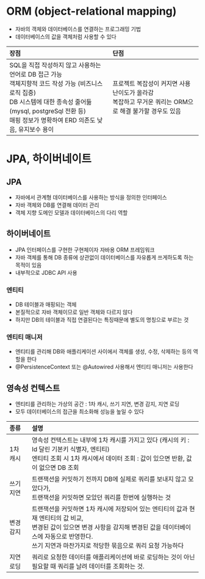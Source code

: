 # ORM (object-relational mapping)
- 자바의 객체와 데이터베이스를 연결하는 프로그래밍 기법
- 데이터베이스의 값을 객체처럼 사용할 수 있다

| 장점                                                                                                                                                    | 단점                                                             |
|:------------------------------------------------------------------------------------------------------------------------------------------------------|:---------------------------------------------------------------|
| SQL을 직접 작성하지 않고 사용하는 언어로 DB 접근 가능<br/>객체지향적 코드 작성 가능 (비즈니스 로직 집중)<br/>DB 시스템에 대한 종속성 줄어듦 (mysql, postgreSql 전환 등)<br/>매핑 정보가 명확하여 ERD 의존도 낮음, 유지보수 용이 | 프로젝트 복잡성이 커지면 사용 난이도가 올라감<br/>복잡하고 무거운 쿼리는 ORM으로 해결 불가할 경우도 있음 |

# JPA, 하이버네이트
## JPA
- 자바에서 관계형 데이터베이스를 사용하는 방식을 정의한 인터페이스
- 자바 객체와 DB를 연결해 데이터 관리
- 객체 지향 도메인 모델과 데이터베이스의 다리 역할
## 하이버네이트
- JPA 인터페이스를 구현한 구현체이자 자바용 ORM 프레임워크
- 자바 객체를 통해 DB 종류에 상관없이 데이터베이스를 자유롭게 쓰게하도록 하는 목적이 있음
- 내부적으로 JDBC API 사용

### 엔티티
- DB 테이블과 매핑되는 객체
- 본질적으로 자바 객체이므로 일반 객체와 다르지 않다
- 하지만 DB의 테이블과 직접 연결된다는 특징때문에 별도의 명칭으로 부르는 것

### 엔티티 매니저
- 엔티티를 관리해 DB와 애플리케이션 사이에서 객체를 생성, 수정, 삭제하는 등의 역할을 한다
- @PersistenceContext 또는 @Autowired 사용해서 엔티티 매니저는 사용한다

## 영속성 컨텍스트
- 엔티티를 관리하는 가상의 공간 : 1차 캐시, 쓰기 지연, 변경 감지, 지연 로딩
- 모두 데이터베이스의 접근을 최소화해 성능을 높일 수 있다

| 종류    | 설명                                                                                                                                       |
|:------|:-----------------------------------------------------------------------------------------------------------------------------------------|
| 1차 캐시 | 영속성 컨텍스트는 내부에 1차 캐시를 가지고 있다 (캐시의 키 : Id 달린 기본키 식별자, 엔티티)<br/>엔티티 조회 시 1차 캐시에서 데이터 조회 : 값이 있으면 반환, 값이 없으면 DB 조회                           |
| 쓰기 지연 | 트랜잭션을 커밋하기 전까지 DB에 실제로 쿼리를 보내지 않고 모았다가,<br/>트랜잭션을 커밋하면 모았던 쿼리를 한번에 실행하는 것                                                                |
| 변경 감지 | 트랜잭션을 커밋하면 1차 캐시에 저장되어 있는 엔티티의 값과 현재 엔티티의 값 비교,<br/>변경된 값이 있으면 변경 사항을 감지해 변경된 값을 데이터베이스에 자동으로 반영한다.<br/>쓰기 지연과 마찬가지로 적당한 묶음으로 쿼리 요청 가능하다 |
| 지연 로딩 | 쿼리로 요청한 데이터를 애플리케이션에 바로 로딩하는 것이 아닌 필요할 때 쿼리를 날려 데이터를 조회하는 것.                                                                             |

